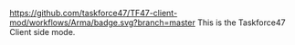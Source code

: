https://github.com/taskforce47/TF47-client-mod/workflows/Arma/badge.svg?branch=master
This is the Taskforce47 Client side mode.
  